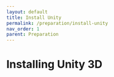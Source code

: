 ```yaml
---
layout: default
title: Install Unity
permalink: /preparation/install-unity
nav_order: 1
parent: Preparation
---
```


# Installing Unity 3D